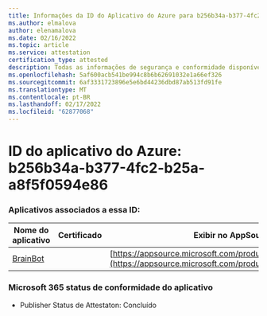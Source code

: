 ```yaml
---
title: Informações da ID do Aplicativo do Azure para b256b34a-b377-4fc2-b25a-a8f5f0594e86
ms.author: elmalova
author: elenamalova
ms.date: 02/16/2022
ms.topic: article
ms.service: attestation
certification_type: attested
description: Todas as informações de segurança e conformidade disponíveis para b256b34a-b377-4fc2-b25a-a8f5f0594e86.
ms.openlocfilehash: 5af600acb541be994c8b6b62691032e1a66ef326
ms.sourcegitcommit: 6af3331723896e5e6bd44236dbd87ab513fd91fe
ms.translationtype: MT
ms.contentlocale: pt-BR
ms.lasthandoff: 02/17/2022
ms.locfileid: "62877068"
---
```

# <a name="azure-app-id-b256b34a-b377-4fc2-b25a-a8f5f0594e86"></a>ID do aplicativo do Azure: b256b34a-b377-4fc2-b25a-a8f5f0594e86


### <a name="apps-associated-with-this-id"></a>Aplicativos associados a essa ID:
| **Nome do aplicativo** | **Certificado** | **Exibir no AppSource** |
|--------------|---------------|-----------------------|
| [BrainBot](https://docs.microsoft.com/microsoft-365-app-certification/forward/WA104381981) |  | [https://appsource.microsoft.com/product/office/WA104381981](https://appsource.microsoft.com/product/office/WA104381981) |

### <a name="microsoft-365-app-compliance-status"></a>Microsoft 365 status de conformidade do aplicativo
- Publisher Status de Attestaton: Concluído

